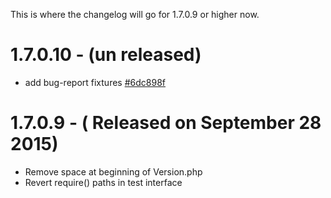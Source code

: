 This is where the changelog will go for 1.7.0.9 or higher now.

# 1.7.0.10 - (un released)

 - add bug-report fixtures [#6dc898f](https://github.com/oyejorge/less.php/commit/6dc898f5d75b447464906bdf19d79c2e19d95e33)

# 1.7.0.9 - ( Released on September 28 2015)

 - Remove space at beginning of Version.php
 - Revert require() paths in test interface
